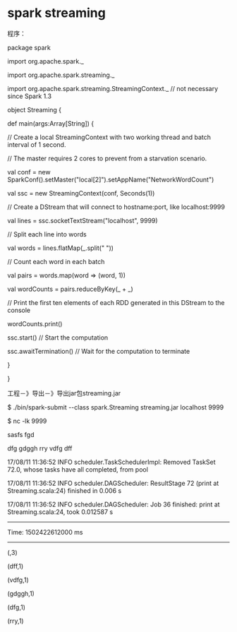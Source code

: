 # spark streaming

程序：

package spark

import org.apache.spark.\_

import org.apache.spark.streaming.\_

import org.apache.spark.streaming.StreamingContext.\_ // not necessary since Spark 1.3

object Streaming {

def main\(args:Array\[String\]\)  {

// Create a local StreamingContext with two working thread and batch interval of 1 second.

// The master requires 2 cores to prevent from a starvation scenario.

val conf = new SparkConf\(\).setMaster\("local\[2\]"\).setAppName\("NetworkWordCount"\)

val ssc = new StreamingContext\(conf, Seconds\(1\)\)

// Create a DStream that will connect to hostname:port, like localhost:9999

val lines = ssc.socketTextStream\("localhost", 9999\)

// Split each line into words

val words = lines.flatMap\(\_.split\(" "\)\)

// Count each word in each batch

val pairs = words.map\(word =&gt; \(word, 1\)\)

val wordCounts = pairs.reduceByKey\(\_ + \_\)

// Print the first ten elements of each RDD generated in this DStream to the console

wordCounts.print\(\)

ssc.start\(\)             // Start the computation

ssc.awaitTermination\(\)  // Wait for the computation to terminate

}

}

工程－》导出－》导出jar包streaming.jar

$ ./bin/spark-submit --class spark.Streaming  streaming.jar localhost 9999

$     nc -lk 9999

sasfs  fgd

dfg   gdggh  rry vdfg dff

17/08/11 11:36:52 INFO scheduler.TaskSchedulerImpl: Removed TaskSet 72.0, whose tasks have all completed, from pool

17/08/11 11:36:52 INFO scheduler.DAGScheduler: ResultStage 72 \(print at Streaming.scala:24\) finished in 0.006 s

17/08/11 11:36:52 INFO scheduler.DAGScheduler: Job 36 finished: print at Streaming.scala:24, took 0.012587 s

-------------------------------------------

Time: 1502422612000 ms

-------------------------------------------

\(,3\)

\(dff,1\)

\(vdfg,1\)

\(gdggh,1\)

\(dfg,1\)

\(rry,1\)



